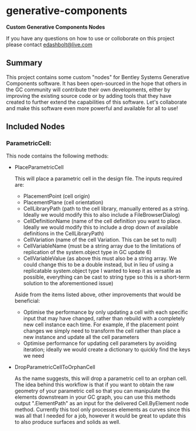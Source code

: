 # generative-components
__Custom Generative Components Nodes__


If you have any questions on how to use or colloborate on this project please contact [edashbolt@live.com](mailto:edashbolt@live.com)


## Summary
This project contains some custom "nodes" for Bentley Systems Generative Components software. It has been open-sourced in the hope that others in the GC community will contribute their own developments, either by improving the existing source code or by adding tools that they have created to further extend the capabilities of this software. Let's collaborate and make this software even more powerful and available for all to use!


## Included Nodes

### ParametricCell:
This node contains the following methods:
* PlaceParametricCell
  
  This will place a parametric cell in the design file. The inputs required are:
  * PlacementPoint (cell origin)
  * PlacementPlane (cell orientation)
  * CellLibraryPath (path to the cell library, manually entered as a string. Ideally we would modify this to also include a FileBrowserDialog)
  * CellDefinitionName (name of the cell definition you want to place. Ideally we would modify this to include a drop down of available definitions in the CellLibraryPath)
  * CellVariation (name of the cell Variation. This can be set to null)
  * CellVariableName (must be a string array due to the limitations of replication of the system.object type in GC update 6)
  * CellVariableValue (as above this must also be a string array. We could change this to be a double instead, but in lieu of using a replicatable system.object type I wanted to keep it as versatile as possible, everything can be cast to string type so this is a short-term solution to the aforementioned issue)
  
  Aside from the items listed above, other improvements that would be beneficial:
  * Optimise the performance by only updating a cell with each specific input that may have changed, rather than rebuild with a completely new cell instance each time. For example, if the placement point changes we simply need to transform the cell rather than place a new instance and update all the cell parameters
  * Optimise performance for updating cell parameters by avoiding iteration; ideally we would create a dictionary to quickly find the keys we need
  
  
* DropParametricCellToOrphanCell

  As the name suggests, this will drop a parametric cell to an orphan cell. The idea behind this workflow is that if you want to obtain the raw geometry of your parametric cell so that you can manipulate the elements downstream in your GC graph, you can use this methods output ".ElementPath" as an input for the delivered Cell.ByElement node method. Currently this tool only processes elements as curves since this was all that I needed for a job, however it would be great to update this to also produce surfaces and solids as well.
